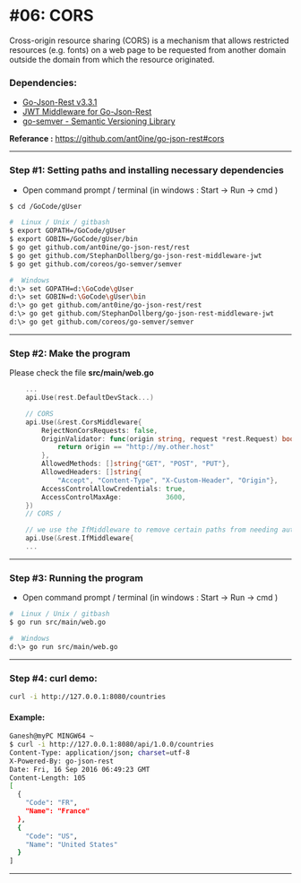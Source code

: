# #06: CORS
Cross-origin resource sharing (CORS) is a mechanism that allows restricted resources (e.g. fonts) on a web page to be requested from another domain outside the domain from which the resource originated.
### Dependencies:
+ [Go-Json-Rest v3.3.1](https://github.com/ant0ine/go-json-rest)
+ [JWT Middleware for Go-Json-Rest](https://github.com/StephanDollberg/go-json-rest-middleware-jwt)
+ [go-semver - Semantic Versioning Library](https://github.com/ant0ine/go-json-rest#api-versioning)

**Referance :** https://github.com/ant0ine/go-json-rest#cors

---
### Step #1:  Setting paths and installing necessary dependencies
- Open command prompt / terminal (in windows : Start -> Run -> cmd )
```sh
$ cd /GoCode/gUser
```
```sh
#  Linux / Unix / gitbash
$ export GOPATH=/GoCode/gUser
$ export GOBIN=/GoCode/gUser/bin
$ go get github.com/ant0ine/go-json-rest/rest
$ go get github.com/StephanDollberg/go-json-rest-middleware-jwt
$ go get github.com/coreos/go-semver/semver
```
```sh
#  Windows
d:\> set GOPATH=d:\GoCode\gUser
d:\> set GOBIN=d:\GoCode\gUser\bin
d:\> go get github.com/ant0ine/go-json-rest/rest
d:\> go get github.com/StephanDollberg/go-json-rest-middleware-jwt
d:\> go get github.com/coreos/go-semver/semver
```
---
### Step #2:  Make the program
Please check the file **src/main/web.go**
```go
    ...
    api.Use(rest.DefaultDevStack...)

    // CORS 
 	api.Use(&rest.CorsMiddleware{
        RejectNonCorsRequests: false,
        OriginValidator: func(origin string, request *rest.Request) bool {
            return origin == "http://my.other.host"
        },
        AllowedMethods: []string{"GET", "POST", "PUT"},
        AllowedHeaders: []string{
            "Accept", "Content-Type", "X-Custom-Header", "Origin"},
        AccessControlAllowCredentials: true,
        AccessControlMaxAge:           3600,
    })
	// CORS /

    // we use the IfMiddleware to remove certain paths from needing authentication
    api.Use(&rest.IfMiddleware{
    ...
```
  
---
### Step #3:  Running the program
- Open command prompt / terminal (in windows : Start -> Run -> cmd )
```sh
#  Linux / Unix / gitbash
$ go run src/main/web.go
```
```sh
#  Windows
d:\> go run src/main/web.go
```
---
### Step #4: curl demo:
```sh
curl -i http://127.0.0.1:8080/countries
```

#### Example: 
```sh
Ganesh@myPC MINGW64 ~
$ curl -i http://127.0.0.1:8080/api/1.0.0/countries
Content-Type: application/json; charset=utf-8
X-Powered-By: go-json-rest
Date: Fri, 16 Sep 2016 06:49:23 GMT
Content-Length: 105
[
  {
    "Code": "FR",
    "Name": "France"
  },
  {
    "Code": "US",
    "Name": "United States"
  }
]
```
---